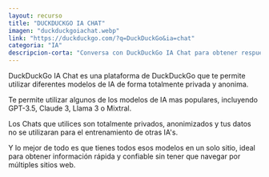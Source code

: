 ```yaml
---
layout: recurso
title: "DUCKDUCKGO IA CHAT"
imagen: "duckduckgoiachat.webp"
link: "https://duckduckgo.com/?q=DuckDuckGo&ia=chat"
categoria: "IA"
descripcion-corta: "Conversa con DuckDuckGo IA Chat para obtener respuestas rápidas."
---
```


DuckDuckGo IA Chat es una plataforma de DuckDuckGo que te permite utilizar diferentes modelos de IA de forma totalmente privada y anonima.

Te permite utilizar algunos de los modelos de IA mas populares, incluyendo GPT-3.5, Claude 3, Llama 3 o Mixtral.

Los Chats que utilices son totalmente privados, anonimizados y tus datos no se utilizaran para el entrenamiento de otras IA's.

Y lo mejor de todo es que tienes todos esos modelos en un solo sitio, ideal para obtener información rápida y confiable sin tener que navegar por múltiples sitios web.